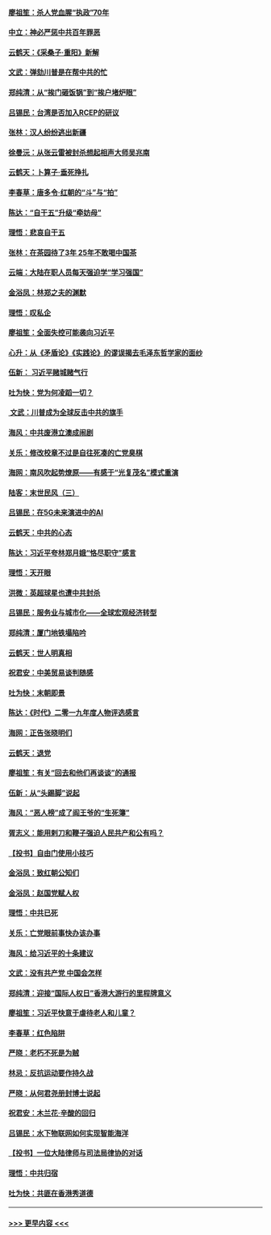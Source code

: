 #### [廖祖笙：杀人党血腥“执政”70年](../pages/nsc993/n11745144.md?t=12270233) 
#### [中立：神必严惩中共百年罪恶](../pages/nsc993/n11744970.md?t=12270233) 
#### [云鹤天：《采桑子‧重阳》新解](../pages/nsc993/n11744948.md?t=12270233) 
#### [文武：弹劾川普是在帮中共的忙](../pages/nsc993/n11744758.md?t=12270233) 
#### [郑纯清：从“挨门砸饭锅”到“挨户堵炉眼”](../pages/nsc993/n11744745.md?t=12270233) 
#### [吕锡民：台湾是否加入RCEP的研议](../pages/nsc993/n11744701.md?t=12270233) 
#### [张林：汉人纷纷逃出新疆](../pages/nsc993/n11743530.md?t=12270233) 
#### [徐曼沅：从张云雷被封杀想起相声大师吴兆南](../pages/nsc993/n11741816.md?t=12270233) 
#### [云鹤天：卜算子‧垂死挣扎](../pages/nsc993/n11739956.md?t=12270233) 
#### [李春草：唐多令‧红朝的“斗”与“拍”](../pages/nsc993/n11739830.md?t=12270233) 
#### [陈达：“自干五”升级“牵妨母”](../pages/nsc993/n11739724.md?t=12270233) 
#### [理悟：悲哀自干五](../pages/nsc993/n11739547.md?t=12270233) 
#### [张林：在茶园待了3年 25年不敢喝中国茶](../pages/nsc993/n11739240.md?t=12270233) 
#### [云端：大陆在职人员每天强迫学“学习强国”](../pages/nsc993/n11738735.md?t=12270233) 
#### [金浴凤：林郑之夫的渊默](../pages/nsc993/n11737735.md?t=12270233) 
#### [理悟：叹私企](../pages/nsc993/n11737715.md?t=12270233) 
#### [廖祖笙：全面失控可能袭向习近平](../pages/nsc993/n11737704.md?t=12270233) 
#### [心升：从《矛盾论》《实践论》的谬误揭去毛泽东哲学家的面纱](../pages/nsc993/n11736962.md?t=12270233) 
#### [伍新： 习近平赌城赌气行](../pages/nsc993/n11736929.md?t=12270233) 
#### [吐为快：党为何凌蹈一切？](../pages/nsc993/n11736915.md?t=12270233) 
#### [ 文武：川普成为全球反击中共的旗手](../pages/nsc993/n11736882.md?t=12270233) 
#### [海风：中共废港立澳成闹剧](../pages/nsc993/n11735857.md?t=12270233) 
#### [关乐：修改校章不过是自往死凑的亡党臭棋](../pages/nsc993/n11735097.md?t=12270233) 
#### [海网：南风吹起势燎原——有感于“光复茂名”模式重演](../pages/nsc993/n11732308.md?t=12270233) 
#### [陆客：末世民风（三）](../pages/nsc993/n11732211.md?t=12270233) 
#### [吕锡民：在5G未来演进中的AI](../pages/nsc993/n11730010.md?t=12270233) 
#### [云鹤天：中共的心态](../pages/nsc993/n11729906.md?t=12270233) 
#### [陈达：习近平夸林郑月娥“恪尽职守”感言](../pages/nsc993/n11729881.md?t=12270233) 
#### [理悟：天开眼](../pages/nsc993/n11729699.md?t=12270233) 
#### [洪微：英超球星也遭中共封杀](../pages/nsc993/n11727243.md?t=12270233) 
#### [吕锡民：服务业与城市化——全球宏观经济转型](../pages/nsc993/n11725845.md?t=12270233) 
#### [郑纯清：厦门地铁塌陷吟](../pages/nsc993/n11725813.md?t=12270233) 
#### [云鹤天：世人明真相](../pages/nsc993/n11725621.md?t=12270233) 
#### [祝君安：中美贸易谈判随感](../pages/nsc993/n11725609.md?t=12270233) 
#### [吐为快：末朝即景](../pages/nsc993/n11723365.md?t=12270233) 
#### [陈达：《时代》二零一九年度人物评选感言](../pages/nsc993/n11723337.md?t=12270233) 
#### [海网：正告张晓明们](../pages/nsc993/n11723228.md?t=12270233) 
#### [云鹤天：退党](../pages/nsc993/n11723056.md?t=12270233) 
#### [廖祖笙：有关“回去和他们再谈谈”的通报](../pages/nsc993/n11722442.md?t=12270233) 
#### [伍新：从“头踢脚”说起](../pages/nsc993/n11722429.md?t=12270233) 
#### [海风：“恶人榜”成了阎王爷的“生死簿”](../pages/nsc993/n11722272.md?t=12270233) 
#### [胥志义：能用剌刀和鞭子强迫人民共产和公有吗？](../pages/nsc993/n11720569.md?t=12270233) 
#### [【投书】自由门使用小技巧](../pages/nsc993/n11720180.md?t=12270233) 
#### [金浴凤：致红朝公知们](../pages/nsc993/n11720563.md?t=12270233) 
#### [金浴凤：赵国党赋人权](../pages/nsc993/n11720533.md?t=12270233) 
#### [理悟：中共已死](../pages/nsc993/n11720233.md?t=12270233) 
#### [关乐：亡党眼前事快办该办事](../pages/nsc993/n11719160.md?t=12270233) 
#### [海风：给习近平的十条建议](../pages/nsc993/n11717616.md?t=12270233) 
#### [文武：没有共产党 中国会怎样](../pages/nsc993/n11717584.md?t=12270233) 
#### [郑纯清：迎接“国际人权日”香港大游行的里程牌意义](../pages/nsc993/n11717417.md?t=12270233) 
#### [廖祖笙：习近平快意于虐待老人和儿童？](../pages/nsc993/n11715313.md?t=12270233) 
#### [李春草：红色陷阱](../pages/nsc993/n11715029.md?t=12270233) 
#### [严晓：老朽不死是为贼](../pages/nsc993/n11712910.md?t=12270233) 
#### [林忌：反抗运动要作持久战](../pages/nsc993/n11712623.md?t=12270233) 
#### [严晓：从何君尧册封博士说起](../pages/nsc993/n11712465.md?t=12270233) 
#### [祝君安：木兰花·辛酸的回归](../pages/nsc993/n11712381.md?t=12270233) 
#### [吕锡民：水下物联网如何实现智能海洋](../pages/nsc993/n11711158.md?t=12270233) 
#### [【投书】一位大陆律师与司法局律协的对话](../pages/nsc993/n11709675.md?t=12270233) 
#### [理悟：中共归宿](../pages/nsc993/n11710059.md?t=12270233) 
#### [吐为快：共匪在香港秀道德](../pages/nsc993/n11709979.md?t=12270233) 

----
#### [ >>> 更早内容 <<< ](../indexes/nsc993-earlier.md)
